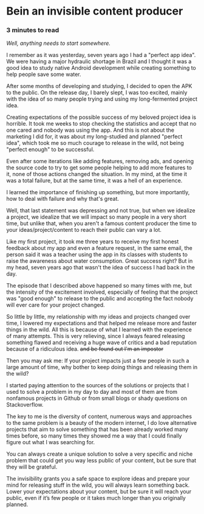 # Bein an invisible content producer

### 3 minutes to read  

_Well, anything needs to start somewhere._

I remember as it was yesterday, seven years ago I had a "perfect app idea".
We were having a major hydraulic shortage in Brazil and I thought it was a good idea
to study native Android development while creating something to help people save some water.  

After some months of developing and studying, I decided to open the APK to the public.
On the release day, I barely slept, I was too excited, mainly with the idea of so many people
trying and using my long-fermented project idea.  

Creating expectations of the possible success of my beloved project idea is horrible.
It took me weeks to stop checking the statistics and accept that no one cared and nobody was using the app.
And this is not about the marketing I did for, it was about my long-studied and planned "perfect idea",
which took me so much courage to release in the wild, not being "perfect enough" to be successful.  

Even after some iterations like adding features, removing ads, and opening the source code to
try to get some people helping to add more features to it, none of those actions changed the situation.
In my mind, at the time it was a total failure, but at the same time, it was a hell of an experience.  

I learned the importance of finishing up something, but more importantly,
how to deal with failure and why that's great.  

Well, that last statement was depressing and not true, but when we idealize a project,
we idealize that we will impact so many people in a very short time, but unlike that,
when you aren't a famous content producer the time to your ideas/project/content
to reach their public can vary a lot.  

Like my first project, it took me three years to receive my first honest feedback
about my app and even a feature request, in the same email, the person said it was
a teacher using the app in its classes with students to raise the awareness about
water consumption. Great success right? But in my head, seven years ago that
wasn't the idea of success I had back in the day.  

The episode that I described above happened so many times with me, but the intensity
of the excitement involved, especially of feeling that the project was "good enough"
to release to the public and accepting the fact nobody will ever care for your project changed.  

So little by little, my relationship with my ideas and projects changed over time,
I lowered my expectations and that helped me release more and faster things in the wild.
All this is because of what I learned with the experience of many attempts.
This is very relieving, since I always feared releasing something flawed and receiving a
huge wave of critics and a bad reputation because of a ridiculous idea.
~~and be found out I'm an impostor~~  

Then you may ask me: If your project impacts just a few people in such a large amount of time,
why bother to keep doing things and releasing them in the wild?  

I started paying attention to the sources of the solutions or projects that I used to solve a problem
in my day to day and most of them are from nonfamous projects in Github or from small
blogs or shady questions on Stackoverflow.  

The key to me is the diversity of content, numerous ways and approaches to the same problem
is a beauty of the modern internet, I do love alternative projects that aim to solve something
that has been already worked many times before, so many times they showed me a way that
I could finally figure out what I was searching for.  

You can always create a unique solution to solve a very specific and niche problem that could
get you way less public of your content, but be sure that they will be grateful.  

The invisibility grants you a safe space to explore ideas and prepare your mind for releasing
stuff in the wild, you will always learn something back. Lower your expectations about your content,
but be sure it will reach your public, even if it’s few people or it takes much longer than you originally planned.  

